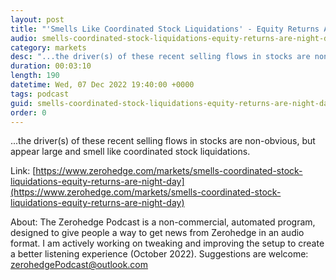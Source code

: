 ```yaml
---
layout: post
title: "'Smells Like Coordinated Stock Liquidations' - Equity Returns Are 'Night' &amp; 'Day'"
audio: smells-coordinated-stock-liquidations-equity-returns-are-night-day-0
category: markets
desc: "...the driver(s) of these recent selling flows in stocks are non-obvious, but appear large and smell like coordinated stock liquidations."
duration: 00:03:10
length: 190
datetime: Wed, 07 Dec 2022 19:40:00 +0000
tags: podcast
guid: smells-coordinated-stock-liquidations-equity-returns-are-night-day-0
order: 0
---
```

...the driver(s) of these recent selling flows in stocks are non-obvious, but appear large and smell like coordinated stock liquidations.

Link: [https://www.zerohedge.com/markets/smells-coordinated-stock-liquidations-equity-returns-are-night-day](https://www.zerohedge.com/markets/smells-coordinated-stock-liquidations-equity-returns-are-night-day)

About: The Zerohedge Podcast is a non-commercial, automated program, designed to give people a way to get news from Zerohedge in an audio format.  I am actively working on tweaking and improving the setup to create a better listening experience (October 2022).  Suggestions are welcome: [zerohedgePodcast@outlook.com](mailto:zerohedgePodcast@outlook.com)